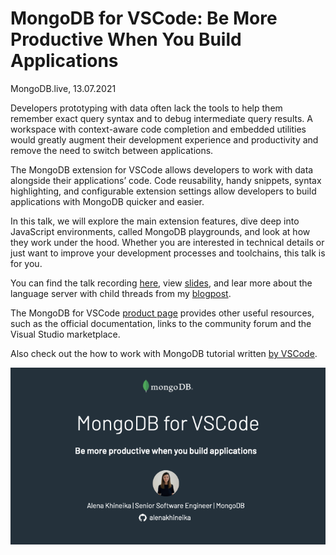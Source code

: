# MongoDB for VSCode: Be More Productive When You Build Applications

MongoDB.live, 13.07.2021

Developers prototyping with data often lack the tools to help them remember exact query syntax and to debug intermediate query results. A workspace with context-aware code completion and embedded utilities would greatly augment their development experience and productivity and remove the need to switch between applications.

The MongoDB extension for VSCode allows developers to work with data alongside their applications’ code. Code reusability, handy snippets, syntax highlighting, and configurable extension settings allow developers to build applications with MongoDB quicker and easier.

In this talk, we will explore the main extension features, dive deep into JavaScript environments, called MongoDB playgrounds, and look at how they work under the hood. Whether you are interested in technical details or just want to improve your development processes and toolchains, this talk is for you.

You can find the talk recording [here](https://www.youtube.com/watch?v=gvcOYitD8Pw), view [slides](https://slides.com/alenakhineika/vscode), and lear more about the language server with child threads from my [blogpost](https://medium.com/dailyjs/the-language-server-with-child-threads-38ae915f4910).

The MongoDB for VSCode [product page](https://www.mongodb.com/products/vs-code) provides other useful resources, such as the official documentation, links to the community forum and the Visual Studio marketplace.

Also check out the how to work with MongoDB tutorial written [by VSCode](https://code.visualstudio.com/docs/azure/mongodb).

<img src="./slide-001.png" alt="The first slide from my talk" width="600"/>
